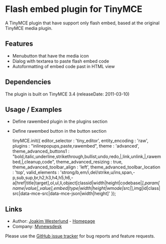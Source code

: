 Flash embed plugin for TinyMCE
=========================

A TinyMCE plugin that have support only flash embed, based at the original TinyMCE media plugin.

Features
--------

* Menubutton that have the media icon
* Dialog with textarea to paste flash embed code
* Autoformatting of embed code past in HTML view

Dependencies
------------

The plugin is built on TinyMCE 3.4 (releaseDate: 2011-03-10)

Usage / Examples
-----

* Define rawembed plugin in the plugins section
* Define rawembed button in the button section
  
    tinyMCE.init({
        editor_selector : 'tiny_editor',
        entity_encoding : 'raw',
        plugins : "inlinepopups,paste,rawembed",
        theme : 'advanced',
        theme_advanced_buttons1 : "bold,italic,underline,strikethrough,bullist,undo,redo,|,link,unlink,|,rawembed,|,cleanup,code",
        theme_advanced_resizing : true,
        theme_advanced_toolbar_align : 'left',
        theme_advanced_toolbar_location : 'top',
        valid_elements : 'strong/b,em/i,del/strike,u/ins,span,-p,sub,sup,br,h2,h3,h4,h5,h6,-a[href|title|target],ol,ul,li,object[classid|width|height|codebase|*],param[name|value|_value],embed[type|width|height|wmode|src|*],img[id|class|src|data-mce-src|data-mce-json|width|height]'
    });  

Links
-----

* Author:  [Joakim Westerlund](http://github.com/jorkas) - [Homepage](http://joakim-westerlund.se)
* Company: [Mynewsdesk](http://www.mynewsdesk.com)

Please use the [GitHub issue tracker](https://github.com/jorkas/tinymce-rawembed-plugin/issues) for bug
reports and feature requests.

